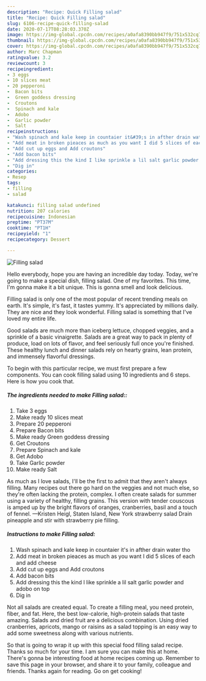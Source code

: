 ```yaml
---
description: "Recipe: Quick Filling salad"
title: "Recipe: Quick Filling salad"
slug: 6106-recipe-quick-filling-salad
date: 2020-07-17T08:28:03.370Z
image: https://img-global.cpcdn.com/recipes/a0afa8390bb947f9/751x532cq70/filling-salad-recipe-main-photo.jpg
thumbnail: https://img-global.cpcdn.com/recipes/a0afa8390bb947f9/751x532cq70/filling-salad-recipe-main-photo.jpg
cover: https://img-global.cpcdn.com/recipes/a0afa8390bb947f9/751x532cq70/filling-salad-recipe-main-photo.jpg
author: Marc Chapman
ratingvalue: 3.2
reviewcount: 3
recipeingredient:
- 3 eggs
- 10 slices meat
- 20 pepperoni
-  Bacon bits
-  Green goddess dressing
-  Croutons
-  Spinach and kale
-  Adobo
-  Garlic powder
-  Salt
recipeinstructions:
- "Wash spinach and kale keep in countaier it&#39;s in afther drain water tho"
- "Add meat in broken pieaces as much as you want I did 5 slices of each and add cheese"
- "Add cut up eggs and Add croutons"
- "Add bacon bits"
- "Add dressing this the kind I like sprinkle a lil salt garlic powder and adobo on top"
- "Dig in"
categories:
- Resep
tags:
- filling
- salad

katakunci: filling salad undefined
nutrition: 207 calories
recipecuisine: Indonesian
preptime: "PT37M"
cooktime: "PT1H"
recipeyield: "1"
recipecategory: Dessert

---
```



![Filling salad](https://img-global.cpcdn.com/recipes/a0afa8390bb947f9/751x532cq70/filling-salad-recipe-main-photo.jpg)

Hello everybody, hope you are having an incredible day today. Today, we're going to make a special dish, filling salad. One of my favorites. This time, I'm gonna make it a bit unique. This is gonna smell and look delicious.

Filling salad is only one of the most popular of recent trending meals on earth. It's simple, it's fast, it tastes yummy. It's appreciated by millions daily. They are nice and they look wonderful. Filling salad is something that I've loved my entire life.

Good salads are much more than iceberg lettuce, chopped veggies, and a sprinkle of a basic vinaigrette. Salads are a great way to pack in plenty of produce, load on lots of flavor, and feel seriously full once you&#39;re finished. These healthy lunch and dinner salads rely on hearty grains, lean protein, and immensely flavorful dressings.


To begin with this particular recipe, we must first prepare a few components. You can cook filling salad using 10 ingredients and 6 steps. Here is how you cook that.

##### The ingredients needed to make Filling salad::

1. Take 3 eggs
1. Make ready 10 slices meat
1. Prepare 20 pepperoni
1. Prepare  Bacon bits
1. Make ready  Green goddess dressing
1. Get  Croutons
1. Prepare  Spinach and kale
1. Get  Adobo
1. Take  Garlic powder
1. Make ready  Salt


As much as I love salads, I&#39;ll be the first to admit that they aren&#39;t always filling. Many recipes out there go hard on the veggies and not much else, so they&#39;re often lacking the protein, complex. I often create salads for summer using a variety of healthy, filling grains. This version with tender couscous is amped up by the bright flavors of oranges, cranberries, basil and a touch of fennel. —Kristen Heigl, Staten Island, New York strawberry salad Drain pineapple and stir with strawberry pie filling. 

##### Instructions to make Filling salad:

1. Wash spinach and kale keep in countaier it&#39;s in afther drain water tho
1. Add meat in broken pieaces as much as you want I did 5 slices of each and add cheese
1. Add cut up eggs and Add croutons
1. Add bacon bits
1. Add dressing this the kind I like sprinkle a lil salt garlic powder and adobo on top
1. Dig in


Not all salads are created equal. To create a filling meal, you need protein, fiber, and fat. Here, the best low-calorie, high-protein salads that taste amazing. Salads and dried fruit are a delicious combination. Using dried cranberries, apricots, mango or raisins as a salad topping is an easy way to add some sweetness along with various nutrients. 

So that is going to wrap it up with this special food filling salad recipe. Thanks so much for your time. I am sure you can make this at home. There's gonna be interesting food at home recipes coming up. Remember to save this page in your browser, and share it to your family, colleague and friends. Thanks again for reading. Go on get cooking!
